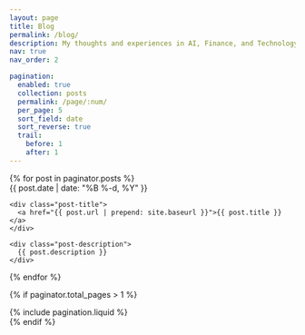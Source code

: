 ```yaml
---
layout: page
title: Blog
permalink: /blog/
description: My thoughts and experiences in AI, Finance, and Technology.
nav: true
nav_order: 2

pagination:
  enabled: true
  collection: posts
  permalink: /page/:num/
  per_page: 5
  sort_field: date
  sort_reverse: true
  trail: 
    before: 1
    after: 1
---
```


<div class="post-list">
  {% for post in paginator.posts %}
  <div class="post-preview">
    <div class="post-meta">
      <div class="post-date">{{ post.date | date: "%B %-d, %Y" }}</div>
    </div>

    <div class="post-title">
      <a href="{{ post.url | prepend: site.baseurl }}">{{ post.title }}</a>
    </div>

    <div class="post-description">
      {{ post.description }}
    </div>
  </div>
  {% endfor %}
</div>

{% if paginator.total_pages > 1 %}
<div class="pagination">
  {% include pagination.liquid %}
</div>
{% endif %}
